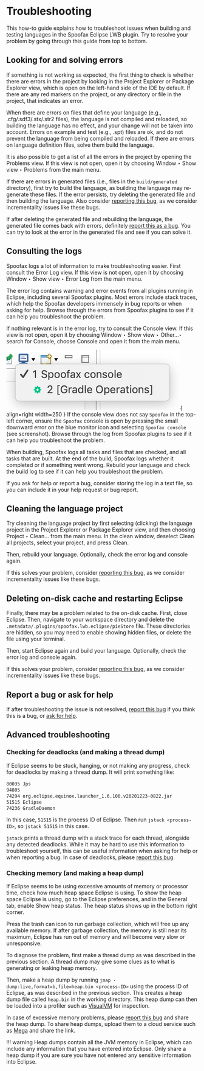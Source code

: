 # Troubleshooting

This how-to guide explains how to troubleshoot issues when building and testing languages in the Spoofax Eclipse LWB plugin.
Try to resolve your problem by going through this guide from top to bottom.

## Looking for and solving errors

If something is not working as expected, the first thing to check is whether there are errors in the project by looking in the <span class="guilabel">Project Explorer</span> or <span class="guilabel">Package Explorer</span> view, which is open on the left-hand side of the IDE by default.
If there are any red markers on the project, or any directory or file in the project, that indicates an error.

When there are errors on files that define your language (e.g., .cfg/.sdf3/.stx/.str2 files), the language is not compiled and reloaded, so building the language has no effect, and your change will not be taken into account.
Errors on example and test (e.g., .spt) files are ok, and do not prevent the language from being compiled and reloaded.
If there are errors on language definition files, solve them build the language.

It is also possible to get a list of all the errors in the project by opening the <span class="guilabel">Problems</span> view. If this view is not open, open it by choosing <span class="guilabel">Window ‣ Show view ‣ Problems</span> from the main menu.

If there are errors in generated files (i.e., files in the `build/generated` directory), first try to build the language, as building the language may re-generate these files.
If the error persists, try deleting the generated file and then building the language.
Also consider [reporting this bug](../report_a_bug.md), as we consider incrementality issues like these bugs.

If after deleting the generated file and rebuilding the language, the generated file comes back with errors, definitely [report this as a bug](../report_a_bug.md).
You can try to look at the error in the generated file and see if you can solve it.

## Consulting the logs

Spoofax logs a lot of information to make troubleshooting easier.
First consult the <span class="guilabel">Error Log</span> view.
If this view is not open, open it by choosing <span class="guilabel">Window ‣ Show view ‣ Error Log</span> from the main menu.

The error log contains warning and error events from all plugins running in Eclipse, including several Spoofax plugins.
Most errors include stack traces, which help the Spoofax developers immensely in bug reports or when asking for help.
Browse through the errors from Spoofax plugins to see if it can help you troubleshoot the problem.

If nothing relevant is in the error log, try to consult the <span class="guilabel">Console</span> view.
If this view is not open, open it by choosing <span class="guilabel">Window ‣ Show view ‣ Other...‣ search for Console, choose Console and open it</span> from the main menu.

![Spoofax console select screenshot](../../assets/spoofax_console_select.png){ align=right width=250 }
If the console view does not say `Spoofax` in the top-left corner, ensure the `Spoofax` console is open by pressing the small downward error on the blue monitor icon and selecting `Spoofax console` (see screenshot).
Browse through the log from Spoofax plugins to see if it can help you troubleshoot the problem.

When building, Spoofax logs all tasks and files that are checked, and all tasks that are built.
At the end of the build, Spoofax logs whether it completed or if something went wrong.
Rebuild your language and check the build log to see if it can help you troubleshoot the problem.

If you ask for help or report a bug, consider storing the log in a text file, so you can include it in your help request or bug report.

## Cleaning the language project

Try cleaning the language project by first selecting (clicking) the language project in the <span class="guilabel">Project Explorer</span> or <span class="guilabel">Package Explorer</span> view, and then choosing <span class="guilabel">Project ‣ Clean...</span> from the main menu.
In the clean window, deselect <span class="guilabel">Clean all projects</span>, select your project, and press <span class="guilabel">Clean</span>.

Then, rebuild your language.
Optionally, check the error log and console again.

If this solves your problem, consider [reporting this bug](../report_a_bug.md), as we consider incrementality issues like these bugs.

## Deleting on-disk cache and restarting Eclipse

Finally, there may be a problem related to the on-disk cache.
First, close Eclipse.
Then, navigate to your workspace directory and delete the `.metadata/.plugins/spoofax.lwb.eclipse/pieStore` file.
These directories are hidden, so you may need to enable showing hidden files, or delete the file using your terminal.

Then, start Eclipse again and build your language.
Optionally, check the error log and console again.

If this solves your problem, consider [reporting this bug](../report_a_bug.md), as we consider incrementality issues like these bugs.

## Report a bug or ask for help

If after troubleshooting the issue is not resolved, [report this bug](../report_a_bug.md) if you think this is a bug, or [ask for help](../ask_for_help.md).

## Advanced troubleshooting

### Checking for deadlocks (and making a thread dump)

If Eclipse seems to be stuck, hanging, or not making any progress, check for deadlocks by making a thread dump.
It will print something like:

```
80035 Jps
94805
74294 org.eclipse.equinox.launcher_1.6.100.v20201223-0822.jar
51515 Eclipse
74236 GradleDaemon
```

In this case, `51515` is the process ID of Eclipse.
Then run `jstack <process-ID>`, so `jstack 51515` in this case.

`jstack` prints a thread dump with a stack trace for each thread, alongside any detected deadlocks.
While it may be hard to use this information to troubleshoot yourself, this can be useful information when asking for help or when reporting a bug.
In case of deadlocks, please [report this bug](../report_a_bug.md).

### Checking memory (and making a heap dump)

If Eclipse seems to be using excessive amounts of memory or processor time, check how much heap space Eclipse is using.
To show the heap space Eclipse is using, go to the Eclipse preferences, and in the <span class="guilabel">General</span> tab, enable <span class="guilabel">Show heap status</span>.
The heap status shows up in the bottom right corner.

Press the trash can icon to run garbage collection, which will free up any available memory.
If after garbage collection, the memory is still near its maximum, Eclipse has run out of memory and will become very slow or unresponsive.

To diagnose the problem, first make a thread dump as was described in the previous section.
A thread dump may give some clues as to what is generating or leaking heap memory.

Then, make a heap dump by running `jmap -dump:live,format=b,file=heap.bin <process-ID>` using the process ID of Eclipse, as was described in the previous section.
This creates a heap dump file called `heap.bin` in the working directory.
This heap dump can then be loaded into a profiler such as [VisualVM](https://visualvm.github.io/) for inspection.

In case of excessive memory problems, please [report this bug](../report_a_bug.md) and share the heap dump.
To share heap dumps, upload them to a cloud service such as [Mega](https://mega.io/) and share the link.

!!! warning
    Heap dumps contain all the JVM memory in Eclipse, which can include any information that you have entered into Eclipse.
    Only share a heap dump if you are sure you have not entered any sensitive information into Eclipse.
